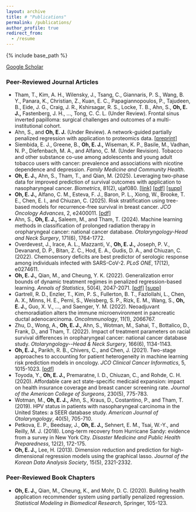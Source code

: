```yaml
---
layout: archive
title: # "Publications"
permalink: /publications/
author_profile: true
redirect_from:
  - /resume
---
```


{% include base_path %}

[Google Scholar](https://scholar.google.com/citations?user=zpclPhcAAAAJ&hl=en)

### Peer-Reviewed Journal Articles
* Tham, T., Kim, A. H., Wilensky, J., Tsang, C., Giannaris, P. S., Wang, B. Y., Panara, K., Christian, Z., Kuan, E. C., Papagiannopoulos, P., Tajudeen, B., Eide, J. G., Craig, J. R., Kshirsagar, R. S., Locke, T. B., Ahn, S., __Oh, E. J.,__ Fastenberg, J. H., ..., Tong, C. C. L. (Under Review). Frontal sinus inverted papilloma: surgical challenges and outcomes of a multi-institutional cohort.
* Ahn, S., and __Oh, E. J.__ (Under Review). A network-guided partially penalized regression with application to proteomics data. [[preprint]](https://arxiv.org/pdf/2505.22986)
* Siembida, E. J., Greene, B., __Oh, E. J.,__ Wiseman, K. P., Basile, M., Vadhan, N. P., Diefenbach, M. A., and Alfano, C. M. (Under Revision). Tobacco and other substance co-use among adolescents and young adult tobacco users with cancer: prevalence and associations with nicotine dependence and depression. _Family Medicine and Community Health_.
* __Oh, E. J.,__ Ahn, S., Tham, T., and Qian, M. (2025). Leveraging two-phase data for improved prediction of survival outcomes with application to nasopharyngeal cancer. _Biometrics_, 81(2), ujaf080. [[link]](https://academic.oup.com/biometrics/article/doi/10.1093/biomtc/ujaf080/8174609?utm_source=authortollfreelink&utm_campaign=biometrics&utm_medium=email&guestAccessKey=3eeab5b5-3196-45c2-a2dc-26cd057f53c8) [[pdf]](https://watermark.silverchair.com/ujaf080.pdf?token=AQECAHi208BE49Ooan9kkhW_Ercy7Dm3ZL_9Cf3qfKAc485ysgAAA14wggNaBgkqhkiG9w0BBwagggNLMIIDRwIBADCCA0AGCSqGSIb3DQEHATAeBglghkgBZQMEAS4wEQQMMz80KizdfOf7cU5qAgEQgIIDEanuJR7B9GZLeJXaeFIw2Lg-tK0u8X46H7nY33A8zXnzXUwAf-4a8SVromNctQTT5Kk_S363egpbD1FDkJ6gAtkfp7zf9xN2wL8VMlrNn2jCyZnBD7sysBHoFfKy21nX-MIpXHstRUAFX-AhnH78dLxsKq1u2hgTiPtDr00l8FQulsSY1xO400aSXOlwalLFN7_kEicEv0QKdbQL71vvxWFmrncK1CncEPP87exn0zdgf4y4LL-DwLd114VMtXPQ4OKxj7Owtni2roG55n5nnejP-14MIq3a1Fi7luFwd7PsEK_Q1eq2tuSmN6w3mTLYRbLSGjw5Zwnw-c1XkVjbMom4VTDAZezZ6CyAS39t5WWiQUmRz_HwWHMMIqhTnE0bWLxCOoYSQcT8owX328HR86ccQ-DfV7CwQYkg-iHMdvBVnp3ejI6o4AFQ_3-cvX_a_jbIYwmO7we6uH7fK2iDx8enuSd1Jin68mIR_GyxX1RNyNgffVM50Fb2ay1IwyvGjrkD5zTd8Ax97jKowp50c9znqGPaefSMvy-O6gccQpVii__6CZ2yHCts8D_K7Z71RAPw86XNQr9ndSMJt1L8okYoqhApQU8V6FJ8mpzSzHp4v7BZDqKy1wQhVCspeZ0gwr0i0FvVVf984wanmQAN2ecHdk4sfpXu7yP1KcrMGq0J5A_PxuHddAYEhYglp3Pqv7ao20s3GuoT01ST6_kNGzoFvLet29OC8Vdu_UK-zNQo0kj6Q9k0ZvNXykfLeyI9p8IkaZNQ29IoOaxxn61fcewDbrlb1-m99R4Ah6GmqXagS_9t4f4ut9YcTu1V2P2B75GMlnfn8D24hBPWXsdKJfD1PyLTXb4twMLAdGcx_A3YV3i3mDL9_jQlZqx8V_b0ocX2GQgt8tTB91nPxwjpCacbI3XZ8Ztlnn3d1nWDt3b1p5hMM6VsJSzhLviKTFJYjrKKdrZQGKc3WIZHFCDl2fBi0t3Wr_Mh-uH2QzT97wSivJy7iEtk3kjI-oaFS6iJe8tp2_F615XqkFKDyugFiWRp) [[supp]](https://oheunj.github.io/files/BIOM_SuppMaterials_TwoPhaseSurv.pdf)
* __Oh, E. J.,__ Alfano, C. M., Esteva, F. J., Baron, P. L., Xiong, W., Brooke, T. E., Chen, E. I., and  Chiuzan, C. (2025). Risk stratification using tree-based models for recurrence-free survival in breast cancer. _JCO Oncology Advances_, 2, e2400011. [[pdf]](https://ascopubs.org/doi/pdfdirect/10.1200/OA.24.00011)
* Ahn, S., __Oh, E. J.,__ Saleem, M., and Tham, T. (2024). Machine learning methods in classification of prolonged radiation therapy in oropharyngeal cancer: national cancer database. _Otolaryngology-Head and Neck Surgery_, 171(6), 1764-1772.
* Overdevest, J., Irace, A. L., Mazzanti, V., __Oh, E. J.,__ Joseph, P. V., Devanand, D. P., Bitan, Z. C., Hod, E. A., Gudis, D. A., and Chiuzan, C. (2022). Chemosensory deficits are best predictor of serologic response among individuals infected with SARS-CoV-2. _PLoS ONE_, 17(12), e0274611.
* __Oh, E. J.,__ Qian, M., and Cheung, Y. K. (2022). Generalization error bounds of dynamic treatment regimes in penalized regression-based learning. _Annals of Statistics_, 50(4), 2047-2071. [[pdf]](https://par.nsf.gov/servlets/purl/10429985) [[supp]](https://oheunj.github.io/files/GenErrorBounds_supp.pdf)
* Gartrell, R. D., Enzler, T., Kim, P. S., Fullerton, B. T., Fazlollahi, L., Chen, A. X., Minns, H. E., Perni, S., Weisberg, S. P., Rizk, E. M., Wang, S., __Oh, E. J.,__ Guo, X. V., ..., and Saenger, Y. M. (2022). Neoadjuvant chemoradiation alters the immune microenvironment in pancreatic ductal adenocarcinoma. _OncoImmunology_, 11(1), 2066767.
* Zhu, D., Wong, A., __Oh, E. J.,__ Ahn, S., Wotman, M., Sahai, T., Bottalico, D., Frank, D., and Tham, T. (2022). Impact of treatment parameters on racial survival differences in oropharyngeal cancer: national cancer database study. _Otolaryngology--Head & Neck Surgery_, 166(6), 1134-1143.
* __Oh, E. J.,__ Parikh, R. B., Chivers, C., and Chen, J. (2021). Two-stage approaches to accounting for patient heterogeneity in machine learning risk prediction models in oncology. _JCO Clinical Cancer Informatics_, 5, 1015-1023. [[pdf]](https://pmc.ncbi.nlm.nih.gov/articles/PMC8812620/pdf/cci-5-cci.21.00077.pdf)
* Toyoda, Y., __Oh, E. J.,__ Premaratne, I. D., Chiuzan, C., and Rohde, C. H. (2020). Affordable care act state-specific medicaid expansion: impact on health insurance coverage and breast cancer screening rate. _Journal of the American College of Surgeons_, 230(5), 775-783.
* Wotman, M., __Oh, E. J.,__ Ahn, S., Kraus, D., Costantino, P., and Tham, T. (2019). HPV status in patients with nasopharyngeal carcinoma in the United States: a SEER database study. _American Journal of Otolaryngology_, 40(5), 705-710.
* Petkova, E. P., Beedsay, J., __Oh, E. J.,__ Sehnert, E. M., Tsai, W.-Y., and Reilly, M. J. (2018). Long-term recovery from Hurricane Sandy: evidence from a survey in New York City. _Disaster Medicine and Public Health Preparedness_, 12(2), 172-175.
* __Oh, E. J.,__ Lee, H. (2013). Dimension reduction and prediction for high-dimensional regression models using the graphical lasso. _Journal of the Korean Data Analysis Society_, 15(5), 2321-2332.


### Peer-Reviewed Book Chapters
* __Oh, E. J.,__ Qian, M., Cheung, K., and Mohr, D. C. (2020). Building health application recommender system using partially penalized regression. _Statistical Modeling in Biomedical Research_, Springer, 105-123.


 
